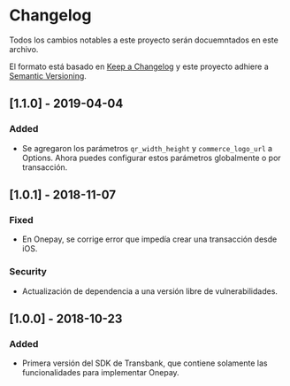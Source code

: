 # Changelog
Todos los cambios notables a este proyecto serán docuemntados en este archivo.

El formato está basado en [Keep a Changelog](http://keepachangelog.com/en/1.0.0/)
y este proyecto adhiere a [Semantic Versioning](http://semver.org/spec/v2.0.0.html).

## [1.1.0] - 2019-04-04
### Added
- Se agregaron los parámetros `qr_width_height` y `commerce_logo_url` a Options. Ahora puedes configurar estos parámetros globalmente o por transacción.

## [1.0.1] - 2018-11-07
### Fixed
- En Onepay, se corrige error que impedía crear una transacción desde iOS.

### Security
- Actualización de dependencia a una versión libre de vulnerabilidades.

## [1.0.0] - 2018-10-23
### Added
- Primera versión del SDK de Transbank, que contiene solamente las funcionalidades para implementar Onepay.
